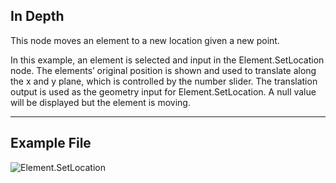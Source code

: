 ## In Depth
This node moves an element to a new location given a new point.

In this example, an element is selected and input in the Element.SetLocation node.  The elements’ original position is shown and used to translate along the x and y plane, which is controlled by the number slider.  The translation output is used as the geometry input for Element.SetLocation.  A null value will be displayed but the element is moving.

___
## Example File

![Element.SetLocation](./Revit.Elements.Element.SetLocation_img.jpg)